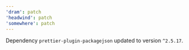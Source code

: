 ```yaml
---
'dram': patch
'headwind': patch
'somewhere': patch
---
```

Dependency `prettier-plugin-packagejson` updated to version `^2.5.17`.
